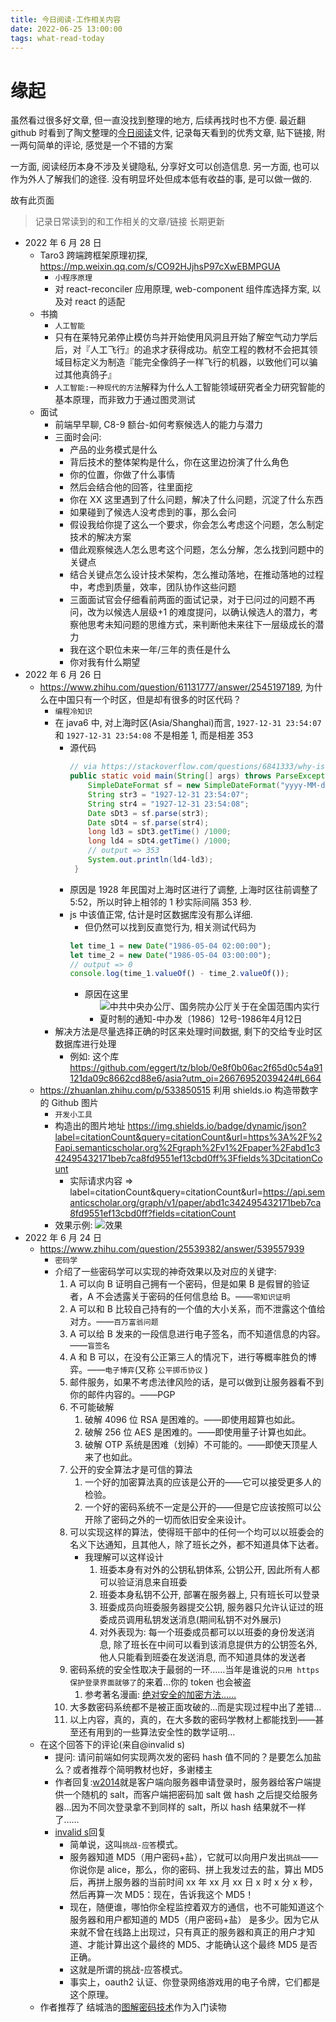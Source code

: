 ```yaml
---
title: 今日阅读-工作相关内容
date: 2022-06-25 13:00:00
tags: what-read-today
---
```


# 缘起

虽然看过很多好文章, 但一直没找到整理的地方, 后续再找时也不方便. 最近翻 github 时看到了陶文整理的[今日阅读](https://github.com/taowen/awesome-lowcode/blob/master/%E4%BB%8A%E6%97%A5%E9%98%85%E8%AF%BB.md)文件, 记录每天看到的优秀文章, 贴下链接, 附一两句简单的评论, 感觉是一个不错的方案

一方面, 阅读经历本身不涉及关键隐私, 分享好文可以创造信息. 另一方面, 也可以作为外人了解我们的途径. 没有明显坏处但成本低有收益的事, 是可以做一做的.

故有此页面

> 记录日常读到的和工作相关的文章/链接
> 长期更新

- 2022 年 6 月 28 日
  - Taro3 跨端跨框架原理初探, https://mp.weixin.qq.com/s/CO92HJjhsP97cXwEBMPGUA
    - `小程序原理`
    - 对 react-reconciler 应用原理, web-component 组件库选择方案, 以及对 react 的适配
  - 书摘
    - `人工智能`
    - 只有在莱特兄弟停止模仿鸟并开始使用风洞且开始了解空气动力学后后，对『人工飞行』的追求才获得成功。航空工程的教材不会把其领域目标定义为制造『能完全像鸽子一样飞行的机器，以致他们可以骗过其他真鸽子』
    - `人工智能:一种现代的方法`解释为什么人工智能领域研究者全力研究智能的基本原理，而非致力于通过图灵测试
  - 面试
    - 前端早早聊, C8-9 额台-如何考察候选人的能力与潜力
    - 三面时会问:
      - 产品的业务模式是什么
      - 背后技术的整体架构是什么，你在这里边扮演了什么角色
      - 你的位置，你做了什么事情
      - 然后会结合他的回答，往里面挖
      - 你在 XX 这里遇到了什么问题，解决了什么问题，沉淀了什么东西
      - 如果碰到了候选人没考虑到的事，那么会问
      - 假设我给你提了这么一个要求，你会怎么考虑这个问题，怎么制定技术的解决方案
      - 借此观察候选人怎么思考这个问题，怎么分解，怎么找到问题中的关键点
      - 结合关键点怎么设计技术架构，怎么推动落地，在推动落地的过程中，考虑到质量，效率，团队协作这些问题
      - 三面面试官会仔细看前两面的面试记录，对于已问过的问题不再问，改为以候选人层级+1 的难度提问，以确认候选人的潜力，考察他思考未知问题的思维方式，来判断他未来往下一层级成长的潜力
      - 我在这个职位未来一年/三年的责任是什么
      - 你对我有什么期望
- 2022 年 6 月 26 日
  - https://www.zhihu.com/question/61131777/answer/2545197189, 为什么在中国只有一个时区，但是却有很多的时区代码？
    - `编程冷知识`
    - 在 java6 中, 对上海时区(Asia/Shanghai)而言, `1927-12-31 23:54:07` 和 `1927-12-31 23:54:08` 不是相差 1, 而是相差 353
      - 源代码
        ```java
        // via https://stackoverflow.com/questions/6841333/why-is-subtracting-these-two-times-in-1927-giving-a-strange-result
        public static void main(String[] args) throws ParseException {
            SimpleDateFormat sf = new SimpleDateFormat("yyyy-MM-dd HH:mm:ss");
            String str3 = "1927-12-31 23:54:07";
            String str4 = "1927-12-31 23:54:08";
            Date sDt3 = sf.parse(str3);
            Date sDt4 = sf.parse(str4);
            long ld3 = sDt3.getTime() /1000;
            long ld4 = sDt4.getTime() /1000;
            // output => 353
            System.out.println(ld4-ld3);
         }
        ```
      - 原因是 1928 年民国对上海时区进行了调整, 上海时区往前调整了 5:52，所以时钟上相邻的 1 秒实际间隔 353 秒.
      - js 中该值正常, 估计是时区数据库没有那么详细.
        - 但仍然可以找到反直觉行为, 相关测试代码为
        ```js
        let time_1 = new Date("1986-05-04 02:00:00");
        let time_2 = new Date("1986-05-04 03:00:00");
        // output => 0
        console.log(time_1.valueOf() - time_2.valueOf());
        ```
        - 原因在这里
          - ![中共中央办公厅、国务院办公厅关于在全国范围内实行夏时制的通知-中办发〔1986〕12号-1986年4月12日](http://tva1.sinaimg.cn/large/007Yq4pTly1h3ld7is0dlj30kk0zjtph.jpg)
    - 解决方法是尽量选择正确的时区来处理时间数据, 剩下的交给专业时区数据库进行处理
      - 例如: 这个库 https://github.com/eggert/tz/blob/0e8f0b06ac2f65d0c54a91121da09c8662cd88e6/asia?utm_oi=26676952039424#L664
  - https://zhuanlan.zhihu.com/p/533850515 利用 shields.io 构造带数字的 Github 图片
    - `开发小工具`
    - 构造出的图片地址 https://img.shields.io/badge/dynamic/json?label=citationCount&query=citationCount&url=https%3A%2F%2Fapi.semanticscholar.org%2Fgraph%2Fv1%2Fpaper%2Fabd1c342495432171beb7ca8fd9551ef13cbd0ff%3Ffields%3DcitationCount
      - 实际请求内容 => label=citationCount&query=citationCount&url=https://api.semanticscholar.org/graph/v1/paper/abd1c342495432171beb7ca8fd9551ef13cbd0ff?fields=citationCount
    - 效果示例: ![效果](https://img.shields.io/badge/dynamic/json?label=citationCount&query=citationCount&url=https%3A%2F%2Fapi.semanticscholar.org%2Fgraph%2Fv1%2Fpaper%2Fabd1c342495432171beb7ca8fd9551ef13cbd0ff%3Ffields%3DcitationCount)
- 2022 年 6 月 24 日
  - https://www.zhihu.com/question/25539382/answer/539557939
    - `密码学`
    - 介绍了一些密码学可以实现的神奇效果以及对应的关键字:
      1. A 可以向 B 证明自己拥有一个密码，但是如果 B 是假冒的验证者，A 不会透露关于密码的任何信息给 B。——`零知识证明`
      2. A 可以和 B 比较自己持有的一个值的大小关系，而不泄露这个值给对方。——`百万富翁问题`
      3. A 可以给 B 发来的一段信息进行电子签名，而不知道信息的内容。——`盲签名`
      4. A 和 B 可以，在没有公正第三人的情况下，进行等概率胜负的博弈。——`电子博弈`(又称 `公平掷币协议` )
      5. 邮件服务，如果不考虑法律风险的话，是可以做到让服务器看不到你的邮件内容的。——PGP
      6. 不可能破解
         1. 破解 4096 位 RSA 是困难的。——即使用超算也如此。
         2. 破解 256 位 AES 是困难的。——即使用量子计算也如此。
         3. 破解 OTP 系统是困难（划掉）不可能的。——即使天顶星人来了也如此。
      7. 公开的安全算法才是可信的算法
         1. 一个好的加密算法真的应该是公开的——它可以接受更多人的检验。
         2. 一个好的密码系统不一定是公开的——但是它应该按照可以公开除了密码之外的一切而依旧安全来设计。
      8. 可以实现这样的算法，使得班干部中的任何一个均可以以班委会的名义下达通知，且其他人，除了班长之外，都不知道具体下达者。
         - 我理解可以这样设计
           1. 班委本身有对外的公钥私钥体系, 公钥公开, 因此所有人都可以验证消息来自班委
           2. 班委本身私钥不公开, 部署在服务器上, 只有班长可以登录
           3. 班委成员向班委服务器提交公钥, 服务器只允许认证过的班委成员调用私钥发送消息(期间私钥不对外展示)
           4. 对外表现为: 每一个班委成员都可以以班委的身份发送消息, 除了班长在中间可以看到该消息提供方的公钥签名外, 他人只能看到班委在发送消息, 而不知道具体的发送者
      9. 密码系统的安全性取决于最弱的一环……当年是谁说的`只用 https 保护登录界面就够了`的来着…你的 token 也会被盗
         1. 参考著名漫画: [绝对安全的加密方法……](https://mp.weixin.qq.com/s/ggxNrLQ0au-pK06dN2KUcA)
      10. 大多数密码系统都不是被正面攻破的…而是实现过程中出了差错…
      11. 以上内容，真的，真的，在大多数的密码学教材上都能找到——甚至还有用到的一些算法安全性的数学证明…
  - 在这个回答下的评论(来自@invalid s)
    - 提问: 请问前端如何实现两次发的密码 hash 值不同的？是要怎么加盐么？或者推荐个简明教材也好，多谢楼主
    - 作者回复:[w2014](https://www.zhihu.com/people/w2014-66)就是客户端向服务器申请登录时，服务器给客户端提供一个随机的 salt，而客户端把密码加 salt 做 hash 之后提交给服务器…因为不同次登录拿不到同样的 salt，所以 hash 结果就不一样了……
    - [invalid s](https://www.zhihu.com/people/s.invalid)回复
      - 简单说，这叫`挑战-应答`模式。
      - 服务器知道 MD5（用户密码+盐），它就可以向用户发出`挑战`——你说你是 alice，那么，你的密码、拼上我发过去的盐，算出 MD5 后，再拼上服务器的当前时间 xx 年 xx 月 xx 日 x 时 x 分 x 秒，然后再算一次 MD5：现在，告诉我这个 MD5！
      - 现在，随便谁，哪怕你全程监控着双方的通信，也不可能知道这个服务器和用户都知道的 MD5（用户密码+盐） 是多少。因为它从来就不曾在线路上出现过，只有真正的服务器和真正的用户才知道、才能计算出这个最终的 MD5、才能确认这个最终 MD5 是否正确。
      - 这就是所谓的挑战-应答模式。
      - 事实上，oauth2 认证、你登录网络游戏用的电子令牌，它们都是这个原理。
  - 作者推荐了 结城浩的[图解密码技术](https://book.douban.com/subject/26822106/)作为入门读物
